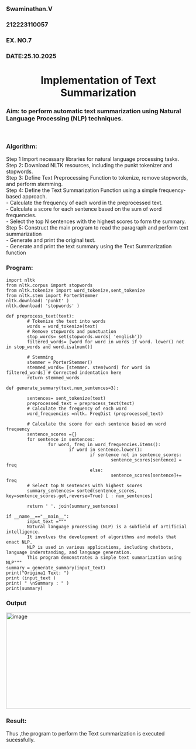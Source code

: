 <H3>Swaminathan.V</H3>
<H3>212223110057</H3>
<H3>EX. NO.7</H3>
<H3>DATE:25.10.2025</H3>
<H1 ALIGN =CENTER>Implementation of Text  Summarization</H1>
<H3>Aim: to perform automatic text summarization using Natural Language Processing (NLP) techniques. </H3> 
 <BR>
<h3>Algorithm:</h3>
Step 1 Import necessary libraries for natural language processing tasks.<BR>
Step 2: Download NLTK resources, including the punkt tokenizer and stopwords.<BR>
Step 3: Define Text Preprocessing Function to tokenize, remove stopwords, and perform stemming.<BR>
Step 4: Define the Text Summarization Function using a simple frequency-based approach.<br>
    - Calculate the frequency of each word in the preprocessed text.<br>
    - Calculate a score for each sentence based on the sum of word frequencies.<br>
    - Select the top N sentences with the highest scores to form the summary.<br>
Step 5: Construct the main program to read the paragraph  and perform text summarization<br>
      - Generate and print the original text.<br>
      - Generate and print the text summary using the  Text Summarization function<br>
<H3>Program:</H3>

```
import nltk
from nltk.corpus import stopwords
from nltk.tokenize import word_tokenize,sent_tokenize
from nltk.stem import PorterStemmer
nltk.download( 'punkt' )
nltk.download( 'stopwords' )

def preprocess_text(text):
        # Tokenize the text into words
        words = word_tokenize(text)
        # Remove stopwords and punctuation
        stop_words= set(stopwords.words( 'english'))
        filtered_words= [word for word in words if word. lower() not in stop_words and word.isalnum()]

        # Stemming
        stemmer = PorterStemmer()
        stemmed_words= [stemmer. stem(word) for word in filtered_words] # Corrected indentation here
        return stemmed_words

def generate_summary(text,num_sentences=3):

        sentences= sent_tokenize(text)
        preprocessed_text = preprocess_text(text)
        # Calculate the frequency of each word
        word_frequencies =nltk. FreqDist (preprocessed_text)

        # Calculate the score for each sentence based on word frequency
        sentence_scores ={}
        for sentence in sentences:
                for word, freq in word_frequencies.items():
                        if word in sentence.lower():
                                if sentence not in sentence_scores:
                                        sentence_scores[sentence] = freq
                                else:
                                        sentence_scores[sentence]+= freq
        # Select top N sentences with highest scores
        summary_sentences= sorted(sentence_scores, key=sentence_scores.get,reverse=True) [ : num_sentences]

        return ' '. join(summary_sentences)

if __name__=="__main__":
        input_text ="""
        Natural language processing (NLP) is a subfield of artificial intelligence.
        It involves the development of algorithms and models that enact NLP.
        NLP is used in various applications, including chatbots, language Understanding, and language generation.
        This program demonstrates a simple text summarization using NLP"""
summary = generate_summary(input_text)
print("Origina1 Text: ")
print (input_text )
print( " \nSummary : " )
print(summary)
```

<H3>Output</H3>

<img width="1404" height="262" alt="image" src="https://github.com/user-attachments/assets/bb7c5797-cdf5-4445-aba7-3b5c489d3ed5" />


<H3>Result:</H3>
Thus ,the program to perform the Text summarization is executed sucessfully.



